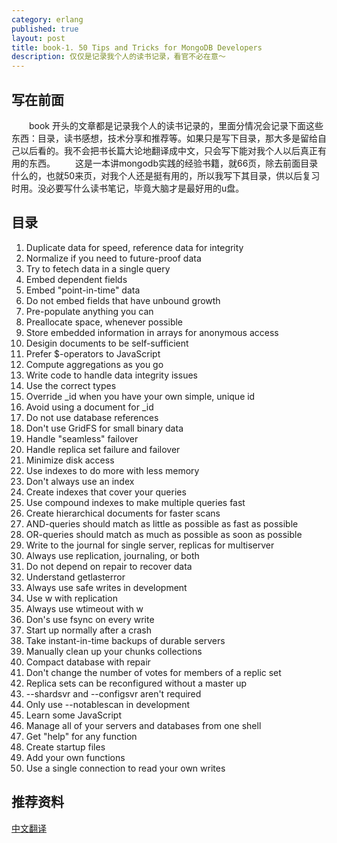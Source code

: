 ```yaml
---
category: erlang
published: true
layout: post
title: book-1. 50 Tips and Tricks for MongoDB Developers
description: 仅仅是记录我个人的读书记录，看官不必在意～
---
```

  
##  
## 写在前面
　　book 开头的文章都是记录我个人的读书记录的，里面分情况会记录下面这些东西：目录，读书感想，技术分享和推荐等。如果只是写下目录，那大多是留给自己以后看的。我不会把书长篇大论地翻译成中文，只会写下能对我个人以后真正有用的东西。
　　这是一本讲mongodb实践的经验书籍，就66页，除去前面目录什么的，也就50来页，对我个人还是挺有用的，所以我写下其目录，供以后复习时用。没必要写什么读书笔记，毕竟大脑才是最好用的u盘。  

## 目录
>
1. Duplicate data for speed, reference data for integrity
2. Normalize if you need to future-proof data
3. Try to fetech data in a single query
4. Embed dependent fields
5. Embed "point-in-time" data
6. Do not embed fields that have unbound growth
7. Pre-populate anything you can
8. Preallocate space, whenever possible
9. Store embedded information in arrays for anonymous access
10. Desigin documents to be self-sufficient
11. Prefer $-operators to JavaScript
12. Compute aggregations as you go
13. Write code to handle data integrity issues
14. Use the correct types
15. Override _id when you have your own simple, unique id
16. Avoid using a document for _id
17. Do not use database references
18. Don't use GridFS for small binary data
19. Handle "seamless" failover
20. Handle replica set failure and failover
21. Minimize disk access
22. Use indexes to do more with less memory
23. Don't always use an index
24. Create indexes that cover your queries
25. Use compound indexes to make multiple queries fast
26. Create hierarchical documents for faster scans
27. AND-queries should match as little as possible as fast as possible
28. OR-queries should match as much as possible as soon as possible
29. Write to the journal for single server, replicas for multiserver
30. Always use replication, journaling, or both
31. Do not depend on repair to recover data
32. Understand getlasterror
33. Always use safe writes in development
34. Use w with replication
35. Always use wtimeout with w
36. Don's use fsync on every write
37. Start up normally after a crash
38. Take instant-in-time backups of durable servers
39. Manually clean up your chunks collections
40. Compact database with repair
41. Don't change the number of votes for members of a replic set
42. Replica sets can be reconfigured without a master up
43. --shardsvr and --configsvr aren't required
44. Only use --notablescan in development
45. Learn some JavaScript
46. Manage all of your servers and databases from one shell
47. Get "help" for any function
48. Create startup files
49. Add your own functions
50. Use a single connection to read your own writes

##  推荐资料  

[中文翻译](http://blog.51cto.com/zt/107)














